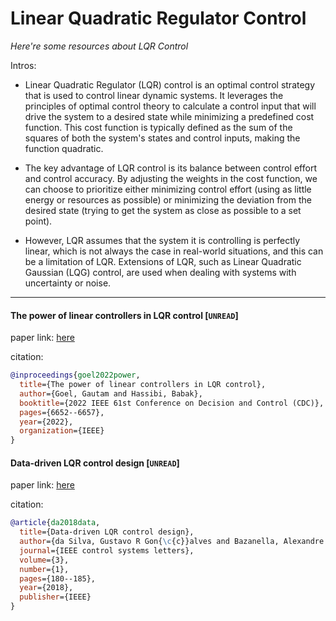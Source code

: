 # Linear Quadratic Regulator Control
*Here're some resources about LQR Control*

Intros:
* Linear Quadratic Regulator (LQR) control is an optimal control strategy that is used to control linear dynamic systems. It leverages the principles of optimal control theory to calculate a control input that will drive the system to a desired state while minimizing a predefined cost function. This cost function is typically defined as the sum of the squares of both the system's states and control inputs, making the function quadratic.

* The key advantage of LQR control is its balance between control effort and control accuracy. By adjusting the weights in the cost function, we can choose to prioritize either minimizing control effort (using as little energy or resources as possible) or minimizing the deviation from the desired state (trying to get the system as close as possible to a set point).

* However, LQR assumes that the system it is controlling is perfectly linear, which is not always the case in real-world situations, and this can be a limitation of LQR. Extensions of LQR, such as Linear Quadratic Gaussian (LQG) control, are used when dealing with systems with uncertainty or noise.

---


#### The power of linear controllers in LQR control [`UNREAD`]

paper link: [here](https://arxiv.org/pdf/2002.02574)

citation: 
```bibtex
@inproceedings{goel2022power,
  title={The power of linear controllers in LQR control},
  author={Goel, Gautam and Hassibi, Babak},
  booktitle={2022 IEEE 61st Conference on Decision and Control (CDC)},
  pages={6652--6657},
  year={2022},
  organization={IEEE}
}
```


#### Data-driven LQR control design [`UNREAD`]

paper link: [here](https://arxiv.org/pdf/1807.03263)

citation: 
```bibtex
@article{da2018data,
  title={Data-driven LQR control design},
  author={da Silva, Gustavo R Gon{\c{c}}alves and Bazanella, Alexandre S and Lorenzini, Charles and Campestrini, Luciola},
  journal={IEEE control systems letters},
  volume={3},
  number={1},
  pages={180--185},
  year={2018},
  publisher={IEEE}
}
```